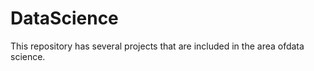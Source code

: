 # DataScience
This repository has several projects that are included in the area of ​​data science.
